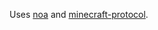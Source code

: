 Uses [noa](https://github.com/andyhall/noa) and [minecraft-protocol](https://github.com/PrismarineJS/node-minecraft-protocol).